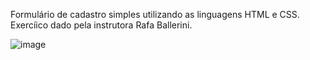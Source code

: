 Formulário de cadastro simples utilizando as linguagens HTML e CSS.
Exercíico dado pela instrutora Rafa Ballerini.

![image](https://user-images.githubusercontent.com/100818355/188042930-71a38db8-c724-48f4-84e0-fa4d0e8377ed.png)

